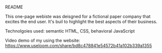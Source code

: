 README

This one-page webiste was deisgned for a fictional paper company that excites the end user. It's buil to highlight the best aspects of their business. 

Technolgoies used: semantic HTML, CSS, behavioral JavaScript

Video demo of my using the website:
https://www.useloom.com/share/bd8c478841e54572b41a102b339a1355

